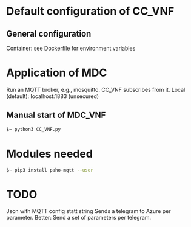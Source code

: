 # Default configuration of CC_VNF

## General configuration
Container: see Dockerfile for environment variables

# Application of MDC
Run an MQTT broker, e.g., mosquitto.
CC_VNF subscribes from it.
Local (default): localhost:1883 (unsecured)

## Manual start of MDC_VNF
```sh
$~ python3 CC_VNF.py
```

# Modules needed
```sh
$~ pip3 install paho-mqtt --user
```

# TODO
Json with MQTT config statt string
Sends a telegram to Azure per parameter. Better: Send a set of parameters per telegram.


